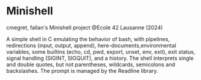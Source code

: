 # Minishell
cmegret, fallan's Minishell project @Ecole 42 Lausanne (2024)

A simple shell in C emulating the behavior of bash, with pipelines, redirections (input, output, append), here-documents,environmental variables, some builtins (echo, cd, pwd, export, unset, env, exit), exit status, signal handling (SIGINT, SIGQUIT), and a history. The shell interprets single and double quotes, but not parentheses, wildcards, semicolons and backslashes. The prompt is managed by the Readline library.